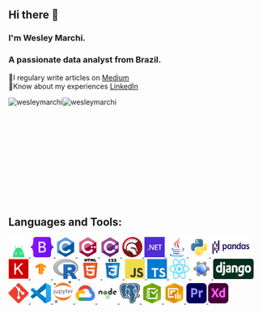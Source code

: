 
## Hi there 👋
### I'm Wesley Marchi.
### A passionate data analyst from Brazil.

📝I regulary write articles on [Medium](https://medium.com/@wesleymarchi)<br />
📄Know about my experiences [LinkedIn](https://www.linkedin.com/in/wesleymarchi/)

<div>
    <p>
        <img align="left" src="https://github-readme-stats.vercel.app/api?username=wesleymarchi&show_icons=true&locale=en" alt="wesleymarchi" />
    </p>
    <p>
        <img align="left" src="https://github-readme-stats.vercel.app/api/top-langs?username=wesleymarchi&show_icons=true&locale=en&layout=compact" alt="wesleymarchi" />
    </p>
    <br />
</div>

<br />
<br />
<br />
<br />
<br />
<br />
<br />
<br />
<br />
<br />
<br />

## Languages and Tools:

<p align="left">
    <a href="https://www.android.com/" target="_blank">
        <img src="icons/android.svg" alt="Android" width="40" height="40" />
    </a>
    <a href="https://getbootstrap.com/" target="_blank">
        <img src="icons/bootstrap.svg" alt="Bootstrap" width="45" height="40" />
    </a>
    <a href="https://www.cprogramming.com/" target="_blank" rel="noreferrer"> 
        <img src="icons/c.svg" alt="C" width="40" height="40" /> 
    </a> 
    <a href="https://www.w3schools.com/cpp/" target="_blank" rel="noreferrer"> 
        <img src="icons/cplusplus.svg" alt="C Plus Plus" width="40" height="40" /> 
    </a>  
    <a href="https://www.w3schools.com/cs/" target="_blank" rel="noreferrer"> 
        <img src="icons/csharp.svg" alt="C Sharp" width="40" height="40" /> 
    </a> 
    <a href="https://www.embarcadero.com/" target="_blank" rel="noreferrer"> 
        <img src="icons/delphi.webp" alt="Delphi" width="40" height="40" /> 
    </a> 
    <a href="https://dotnet.microsoft.com/" target="_blank" rel="noreferrer"> 
        <img src="icons/dotnet.svg" alt="Dot Net" width="40" height="40" /> 
    </a> 
    <a href="https://www.java.com" target="_blank" rel="noreferrer"> 
        <img src="icons/java.svg" alt="Java" width="40" height="40" /> 
    </a> 
    <a href="https://www.python.org" target="_blank" rel="noreferrer"> 
        <img src="icons/python.svg" alt="Python" width="40" height="40" /> 
    </a> 
    <a href="https://pandas.pydata.org/" target="_blank" rel="noreferrer"> 
        <img src="icons/pandas.svg" alt="Pandas" width="80" height="40" /> 
    </a> 
    <a href="https://keras.io/" target="_blank" rel="noreferrer"> 
        <img src="icons/keraslogo.png" alt="Keras" width="40" height="40" /> 
    </a> 
    <a href="https://www.tensorflow.org" target="_blank" rel="noreferrer"> 
        <img src="icons/tensorflow.svg" alt="TensorFlow" width="40" height="40" /> 
    </a> 
    <a href="https://www.r-project.org/" target="_blank" rel="noreferrer"> 
        <img src="icons/r.svg" alt="R" width="50" height="40" /> 
    </a> 
    <a href="https://www.w3.org/html/" target="_blank" rel="noreferrer"> 
        <img src="icons/html5.svg" alt="HTML5" width="40" height="40" /> 
    </a>
    <a href="https://www.w3schools.com/css/" target="_blank" rel="noreferrer"> 
        <img src="icons/css3.svg" alt="CSS3" width="40" height="40" /> 
    </a> 
    <a href="https://developer.mozilla.org/en-US/docs/Web/JavaScript" target="_blank" rel="noreferrer"> 
        <img src="icons/javascript.svg" alt="JavaScript" width="40" height="40" /> 
    </a> 
    <a href="https://www.typescriptlang.org/" target="_blank" rel="noreferrer"> 
        <img src="icons/typescript.svg" alt="TypeScript" width="40" height="40" /> 
    </a> 
    <a href="https://reactjs.org/" target="_blank" rel="noreferrer"> 
        <img src="icons/react.svg" alt="React" width="40" height="40" /> 
    </a> 
    <a href="https://earthengine.google.com/" target="_blank" rel="noreferrer"> 
        <img src="icons/gee.png" alt="Google Earth Engine" width="40" height="40" /> 
    </a> 
    <a href="https://www.djangoproject.com/" target="_blank" rel="noreferrer"> 
        <img src="icons/django.svg" alt="Django" width="80" height="40" /> 
    </a> 
    <a href="https://git-scm.com/" target="_blank" rel="noreferrer"> 
        <img src="icons/git.svg" alt="Git" width="40" height="40"/> 
    </a> 
    <a href="https://code.visualstudio.com/brand" target="_blank" rel="noreferrer"> 
        <img src="icons/vscode.png" alt="VSCode" width="40" height="40" /> 
    </a> 
    <a href="https://jupyter.org/" target="_blank" rel="noreferrer"> 
        <img src="icons/jupyter.png" alt="Jupyter" width="40" height="45" /> 
    </a> 
    <a href="https://cloud.google.com" target="_blank" rel="noreferrer"> 
        <img src="icons/gcloud.jpg" alt="Google Cloud" width="40" height="40" /> 
    </a> 
    <a href="https://nodejs.org" target="_blank" rel="noreferrer"> 
        <img src="icons/nodejs.png" alt="nodejs" width="40" height="40" /> 
    </a> 
    <a href="https://www.postgresql.org" target="_blank" rel="noreferrer"> 
        <img src="icons/postgresql.png" alt="PostgreSQL" width="40" height="40" /> 
    </a> 
    <a href="https://survey123.arcgis.com/" target="_blank" rel="noreferrer"> 
        <img src="icons/survey123.png" alt="Survey123" width="40" height="40" /> 
    </a> 
    <a href="https://www.esri.com/en-us/arcgis/products/arcgis-dashboards/overview" target="_blank" rel="noreferrer"> 
        <img src="icons/arcgisdashboards.png" alt="ArcGis Dashboards" width="40" height="40" /> 
    </a> 
    <a href="https://www.adobe.com/za/products/premiere.html" target="_blank" rel="noreferrer"> 
        <img src="icons/premiere.svg" alt="Adobe Premiere" width="40" height="40" /> 
    </a> 
    <a href="https://www.adobe.com/products/xd.html" target="_blank" rel="noreferrer"> 
        <img src="icons/xd.svg" alt="Adobe XD" width="40" height="40" /> 
    </a>
</p>

<!--
**wesleymarchi/wesleymarchi** is a ✨ _special_ ✨ repository because its `README.md` (this file) appears on your GitHub profile.

Here are some ideas to get you started:

- 🔭 I’m currently working on ...
- 🌱 I’m currently learning ...
- 👯 I’m looking to collaborate on ...
- 🤔 I’m looking for help with ...
- 💬 Ask me about ...
- 📫 How to reach me: ...
- 😄 Pronouns: ...
- ⚡ Fun fact: ...
-->
